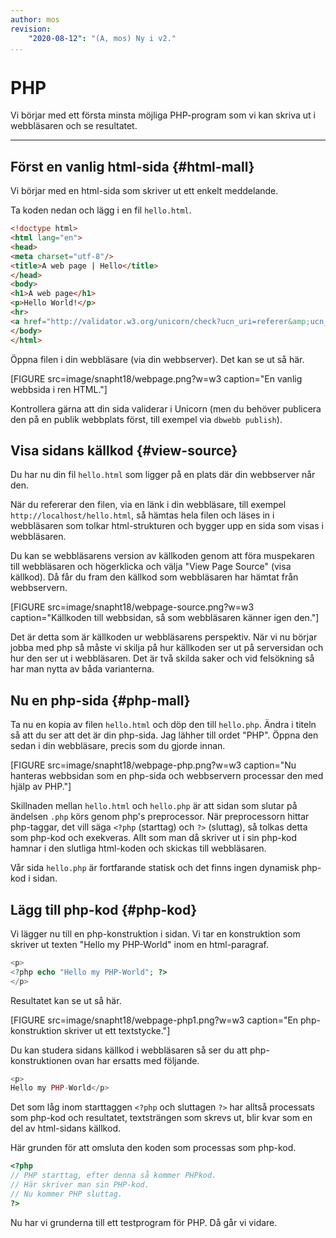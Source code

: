 ```yaml
---
author: mos
revision:
    "2020-08-12": "(A, mos) Ny i v2."
...
```

PHP
=======================

Vi börjar med ett första minsta möjliga PHP-program som vi kan skriva ut i webbläsaren och se resultatet.





---








Först en vanlig html-sida {#html-mall}
-----------------------

Vi börjar med en html-sida som skriver ut ett enkelt meddelande.

Ta koden nedan och lägg i en fil `hello.html`.

```html
<!doctype html>
<html lang="en">
<head>
<meta charset="utf-8"/>
<title>A web page | Hello</title>
</head>
<body>
<h1>A web page</h1>
<p>Hello World!</p>
<hr>
<a href="http://validator.w3.org/unicorn/check?ucn_uri=referer&amp;ucn_task=conformance">Unicorn</a>
</body>
</html>
```

Öppna filen i din webbläsare (via din webbserver). Det kan se ut så här.

[FIGURE src=image/snapht18/webpage.png?w=w3 caption="En vanlig webbsida i ren HTML."]

Kontrollera gärna att din sida validerar i Unicorn (men du behöver publicera den på en publik webbplats först, till exempel via `dbwebb publish`).



Visa sidans källkod {#view-source}
-----------------------

Du har nu din fil `hello.html` som ligger på en plats där din webbserver når den.

När du refererar den filen, via en länk i din webbläsare, till exempel `http://localhost/hello.html`, så hämtas hela filen och läses in i webbläsaren som tolkar html-strukturen och bygger upp en sida som visas i webbläsaren.

Du kan se webbläsarens version av källkoden genom att föra muspekaren till webbläsaren och högerklicka och välja "View Page Source" (visa källkod). Då får du fram den källkod som webbläsaren har hämtat från webbservern.

[FIGURE src=image/snapht18/webpage-source.png?w=w3 caption="Källkoden till webbsidan, så som webbläsaren känner igen den."]

Det är detta som är källkoden ur webbläsarens perspektiv. När vi nu börjar jobba med php så måste vi skilja på hur källkoden ser ut på serversidan och hur den ser ut i webbläsaren. Det är två skilda saker och vid felsökning så har man nytta av båda varianterna.



Nu en php-sida {#php-mall}
-----------------------

Ta nu en kopia av filen `hello.html` och döp den till `hello.php`. Ändra i titeln så att du ser att det är din php-sida. Jag lähher till ordet "PHP". Öppna den sedan i din webbläsare, precis som du gjorde innan.

[FIGURE src=image/snapht18/webpage-php.png?w=w3 caption="Nu hanteras webbsidan som en php-sida och webbservern processar den med hjälp av PHP."]

Skillnaden mellan `hello.html` och `hello.php` är att sidan som slutar på ändelsen `.php` körs genom php's preprocessor. När preprocessorn hittar php-taggar, det vill säga `<?php` (starttag) och `?>` (sluttag), så tolkas detta som php-kod och exekveras. Allt som man då skriver ut i sin php-kod hamnar i den slutliga html-koden och skickas till webbläsaren.

Vår sida `hello.php` är fortfarande statisk och det finns ingen dynamisk php-kod i sidan.



Lägg till php-kod {#php-kod}
-----------------------

Vi lägger nu till en php-konstruktion i sidan. Vi tar en konstruktion som skriver ut texten "Hello my PHP-World" inom en html-paragraf.

```php
<p>
<?php echo "Hello my PHP-World"; ?>
</p>
```

Resultatet kan se ut så här.

[FIGURE src=image/snapht18/webpage-php1.png?w=w3 caption="En php-konstruktion skriver ut ett textstycke."]

Du kan studera sidans källkod i webbläsaren så ser du att php-konstruktionen ovan har ersatts med följande.

```php
<p>
Hello my PHP-World</p>
```

Det som låg inom starttaggen `<?php` och sluttagen `?>` har alltså processats som php-kod och resultatet, textsträngen som skrevs ut, blir kvar som en del av html-sidans källkod.

Här grunden för att omsluta den koden som processas som php-kod.

```php
<?php
// PHP starttag, efter denna så kommer PHPkod.
// Här skriver man sin PHP-kod.
// Nu kommer PHP sluttag.
?>
```

Nu har vi grunderna till ett testprogram för PHP. Då går vi vidare.
